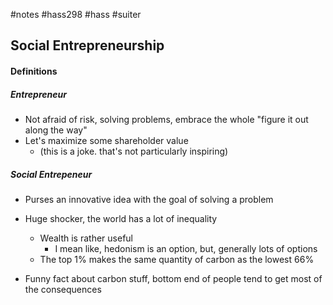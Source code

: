 #notes #hass298 #hass #suiter

## Social Entrepreneurship

#### Definitions
##### Entrepreneur
- Not afraid of risk, solving problems, embrace the whole "figure it out along the way" 
- Let's maximize some shareholder value
	- (this is a joke. that's not particularly inspiring)
##### Social Entrepeneur
- Purses an innovative idea with the goal of solving a problem


- Huge shocker, the world has a lot of inequality
	- Wealth is rather useful
		- I mean like, hedonism is an option, but, generally lots of options
	- The top 1% makes the same quantity of carbon as the lowest 66%
- Funny fact about carbon stuff, bottom end of people tend to get most of the consequences